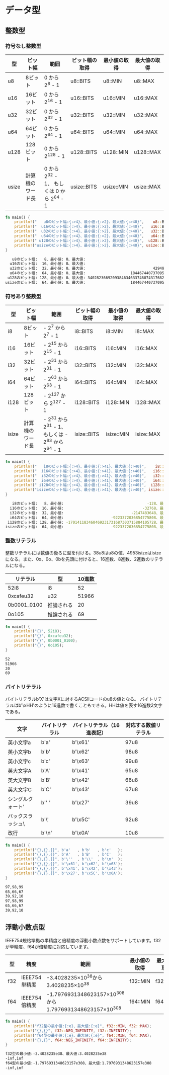 # データ型

## 整数型

### 符号なし整数型

| 型      | ビット幅　       | 範囲                                                           | ビット幅の取得 | 最小値の取得 | 最大値の取得 |
| ------- | ---------------- | -------------------------------------------------------------- | -------------- | ------------ | ------------ |
| u8      | 8ビット 　       | 0 から 2<sup>8</sup> - 1                                       |    u8::BITS    | u8::MIN      | u8::MAX      |
| u16     | 16ビット         | 0 から 2<sup>16</sup> - 1                                      |   u16::BITS    | u16::MIN     | u16::MAX     |
| u32     | 32ビット         | 0 から 2<sup>32</sup> - 1                                      |   u32::BITS    | u32::MIN     | u32::MAX     |
| u64     | 64ビット         | 0 から 2<sup>64</sup> - 1                                      |   u64::BITS    | u64::MIN     | u64::MAX     |
| u128    | 128ビット        | 0 から 2<sup>128</sup> - 1                                     |  u128::BITS    | u128::MIN    | u128::MAX    |
| usize   | 計算機のワード長 | 0 から 2<sup>32</sup> - 1、 もしくは 0 から 2<sup>64</sup> - 1 | usize::BITS    | usize::MIN   | usize::MAX   |

``` rust title="unsigned-integer-type/main.rs"
fn main() {
    println!("   u8のビット幅:{:>4}、最小値:{:>2}、最大値:{:>40}",    u8::BITS,    u8::MIN,    u8::MAX);
    println!("  u16のビット幅:{:>4}、最小値:{:>2}、最大値:{:>40}",   u16::BITS,   u16::MIN,   u16::MAX);
    println!("  u32のビット幅:{:>4}、最小値:{:>2}、最大値:{:>40}",   u32::BITS,   u32::MIN,   u32::MAX);
    println!("  u64のビット幅:{:>4}、最小値:{:>2}、最大値:{:>40}",   u64::BITS,   u64::MIN,   u64::MAX);
    println!(" u128のビット幅:{:>4}、最小値:{:>2}、最大値:{:>40}",  u128::BITS,  u128::MIN,  u128::MAX);
    println!("usizeのビット幅:{:>4}、最小値:{:>2}、最大値:{:>40}", usize::BITS, usize::MIN, usize::MAX);
}
```

```bash title="実行結果"
   u8のビット幅:   8、最小値: 0、最大値:                                     255
  u16のビット幅:  16、最小値: 0、最大値:                                   65535
  u32のビット幅:  32、最小値: 0、最大値:                              4294967295
  u64のビット幅:  64、最小値: 0、最大値:                    18446744073709551615
 u128のビット幅: 128、最小値: 0、最大値: 340282366920938463463374607431768211455
usizeのビット幅:  64、最小値: 0、最大値:                    18446744073709551615
```

### 符号あり整数型

| 型      | ビット幅　       | 範囲                                                                                         | ビット幅の取得 | 最小値の取得 | 最大値の取得 |
| ------- | ---------------- | -------------------------------------------------------------------------------------------- | -------------- | ------------ | ------------ |
| i8      | 8ビット 　       | - 2<sup>7</sup> から 2<sup>7</sup> - 1                                                       |    i8::BITS    | i8::MIN      | i8::MAX      |
| i16     | 16ビット         | - 2<sup>15</sup> から 2<sup>15</sup> - 1                                                     |   i16::BITS    | i16::MIN     | i16::MAX     |
| i32     | 32ビット         | - 2<sup>31</sup> から 2<sup>31</sup> - 1                                                     |   i32::BITS    | i32::MIN     | i32::MAX     |
| i64     | 64ビット         | - 2<sup>63</sup> から 2<sup>63</sup> - 1                                                     |   i64::BITS    | i64::MIN     | i64::MAX     |
| i128    | 128ビット        | - 2<sup>127</sup> から 2<sup>127</sup> - 1                                                   |  i128::BITS    | i128::MIN    | i128::MAX    |
| isize   | 計算機のワード長 | - 2<sup>31</sup> から 2<sup>31</sup> - 1、 もしくは - 2<sup>63</sup> から 2<sup>64</sup> - 1 | isize::BITS    | isize::MIN   | isize::MAX   |

```rust title="signed-integer-type/main.rs"
fn main() {
    println!("   i8のビット幅:{:>4}、最小値:{:>41}、最大値:{:>40}",    i8::BITS,    i8::MIN,    i8::MAX);
    println!("  i16のビット幅:{:>4}、最小値:{:>41}、最大値:{:>40}",   i16::BITS,   i16::MIN,   i16::MAX);
    println!("  i32のビット幅:{:>4}、最小値:{:>41}、最大値:{:>40}",   i32::BITS,   i32::MIN,   i32::MAX);
    println!("  i64のビット幅:{:>4}、最小値:{:>41}、最大値:{:>40}",   i64::BITS,   i64::MIN,   i64::MAX);
    println!(" i128のビット幅:{:>4}、最小値:{:>41}、最大値:{:>40}",  i128::BITS,  i128::MIN,  i128::MAX);
    println!("isizeのビット幅:{:>4}、最小値:{:>41}、最大値:{:>40}", isize::BITS, isize::MIN, isize::MAX);
}
```

```bash title="実行結果"
   i8のビット幅:   8、最小値:                                     -128、最大値:                                     127
  i16のビット幅:  16、最小値:                                   -32768、最大値:                                   32767
  i32のビット幅:  32、最小値:                              -2147483648、最大値:                              2147483647
  i64のビット幅:  64、最小値:                     -9223372036854775808、最大値:                     9223372036854775807
 i128のビット幅: 128、最小値: -170141183460469231731687303715884105728、最大値: 170141183460469231731687303715884105727
isizeのビット幅:  64、最小値:                     -9223372036854775808、最大値:                     9223372036854775807
```

### 整数リテラル

整数リテラルには数値の後ろに型を付ける。38u8はu8の値、4953isizeはisizeになる。また、0x、0o、0bを先頭に付けると、16進数、8進数、2進数のリテラルになる。

| リテラル    | 型  | 10進数 |
| --------    | --- | ------ |
| 52i8        | i8  | 52     |
| 0xcafeu32   | u32 | 51966  |
| 0b0001_0100 | 推論される | 20 |
| 0o105       | 推論される | 69 |

```rust title="integer-literal/main.rs"
fn main() {
    println!("{}", 52i8);
    println!("{}", 0xcafeu32);
    println!("{}", 0b0001_0100);
    println!("{}", 0o105);    
}
```

```bash title="実行結果"
52
51966
20
69
```

### バイトリテラル

バイトリテラルb'X'は文字Xに対するACSIIコードのu8の値となる。
バイトリテラルはb'\xHH'のように16進数で書くこともできる。HHは値を表す16進数2文字である。

| 文字              | バイトリテラル  | バイトリテラル（16進表記） | 対応する数値リテラル |
| ----------------- | --------------- | -------------------------- | -------------------- |
| 英小文字a         | b'a'            | b'\x61'                    | 97u8                 |
| 英小文字b         | b'b'            | b'\x62'                    | 98u8                 |
| 英小文字c         | b'c'            | b'\x63'                    | 99u8                 |
| 英大文字A         | b'A'            | b'\x41'                    | 65u8                 |
| 英大文字B         | b'B'            | b'\x42'                    | 66u8                 |
| 英大文字C         | b'C'            | b'\x43'                    | 67u8                 |
| シングルクォート' | b'\' '          | b'\x27'                    | 39u8                 |
| バックスラッシュ\ | b'\\'           | b'\x5C'                    | 92u8                 |
| 改行              | b'\n'           | b'\x0A'                    | 10u8                 |

```rust title="byte-literal/main.rs"
fn main() {
    println!("{},{},{}", b'a'   , b'b'   , b'c'   );
    println!("{},{},{}", b'A'   , b'B'   , b'C'   );
    println!("{},{},{}", b'\''  , b'\\'  , b'\n'  );
    println!("{},{},{}", b'\x61', b'\x62', b'\x63');
    println!("{},{},{}", b'\x41', b'\x42', b'\x43');
    println!("{},{},{}", b'\x27', b'\x5C', b'\x0A');
}
```

```bash title="実行結果"
97,98,99
65,66,67
39,92,10
97,98,99
65,66,67
39,92,10
```

## 浮動小数点型

IEEE754規格準拠の単精度と倍精度の浮動小数点数をサポートしています。f32が単精度、f64が倍精度に対応しています。

| 型  | 精度          | 範囲                                                                          | 最小値の取得 | 最大値の取得 |
| --- | ------------- | ----------------------------------------------------------------------------- | -------------| ------------ |
| f32 | IEEE754単精度 | -3.4028235×10<sup>38</sup>から3.4028235×10<sup>38</sup>                     | f32::MIN     | f32::MAX     |
| f64 | IEEE754倍精度 | -1.7976931348623157×10<sup>308</sup>から1.7976931348623157×10<sup>308</sup> | f64::MIN     | f64::MAX     |

```rust title="floating-point-type/main.rs"
fn main() {
    println!("f32型の最小値:{:e}、最大値:{:e}", f32::MIN, f32::MAX);
    println!("{},{}", f32::NEG_INFINITY, f32::INFINITY);
    println!("f64型の最小値:{:e}、最大値:{:e}", f64::MIN, f64::MAX);
    println!("{},{}", f64::NEG_INFINITY, f64::INFINITY);
}
```

```bash title="実行結果"
f32型の最小値:-3.4028235e38、最大値:3.4028235e38
-inf,inf
f64型の最小値:-1.7976931348623157e308、最大値:1.7976931348623157e308
-inf,inf
```
